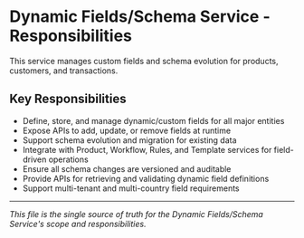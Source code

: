 # Dynamic Fields/Schema Service - Responsibilities

This service manages custom fields and schema evolution for products, customers, and transactions.

## Key Responsibilities
- Define, store, and manage dynamic/custom fields for all major entities
- Expose APIs to add, update, or remove fields at runtime
- Support schema evolution and migration for existing data
- Integrate with Product, Workflow, Rules, and Template services for field-driven operations
- Ensure all schema changes are versioned and auditable
- Provide APIs for retrieving and validating dynamic field definitions
- Support multi-tenant and multi-country field requirements

---

_This file is the single source of truth for the Dynamic Fields/Schema Service's scope and responsibilities._
